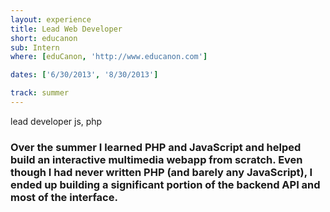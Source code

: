 ```yaml
---
layout: experience
title: Lead Web Developer
short: educanon
sub: Intern
where: [eduCanon, 'http://www.educanon.com']

dates: ['6/30/2013', '8/30/2013']

track: summer
---
```


lead developer
js, php


### Over the summer I learned PHP and JavaScript and helped build an interactive multimedia webapp from scratch. Even though I had never written PHP (and barely any JavaScript), I ended up building a significant portion of the backend API and most of the interface.
